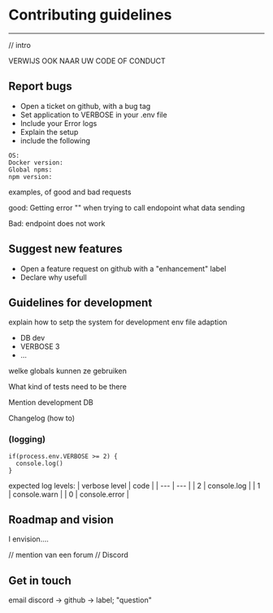 

# Contributing guidelines
---

// intro


VERWIJS OOK NAAR UW CODE OF CONDUCT



## Report bugs

* Open a ticket on github, with a bug tag
* Set application to VERBOSE in your .env file
* Include your Error logs
* Explain the setup
* include the following



```
OS: 
Docker version: 
Global npms: 
npm version: 
```

examples, of good and bad requests

good: Getting error "" when trying to call endopoint
what data sending

Bad: endpoint does not work
  


## Suggest new features

* Open a feature request on github with a "enhancement" label
* Declare why usefull


## Guidelines for development

explain how to setp the system for development
env file adaption 
  * DB dev
  * VERBOSE 3
  * ...

welke globals kunnen ze gebruiken

What kind of tests need to be there

Mention development DB

Changelog (how to)


### (logging)

```
if(process.env.VERBOSE >= 2) {
  console.log()
}
```

expected log levels:
| verbose level | code |
| --- | --- |
| 2 | console.log | 
| 1 | console.warn | 
| 0 | console.error |




## Roadmap and vision

I envision....

// mention van een forum
// Discord


## Get in touch

email
discord -> 
github -> label; "question"


